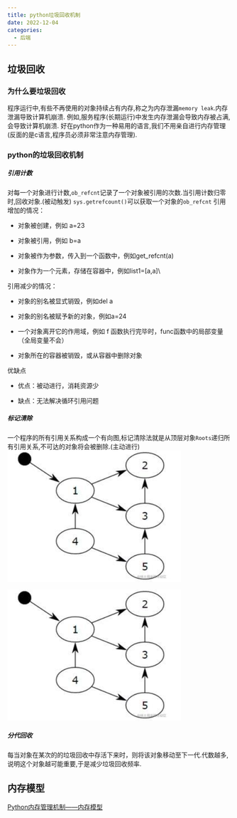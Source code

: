 ```yaml
---
title: python垃圾回收机制
date: 2022-12-04
categories:
  - 后端
---
```


## 垃圾回收

### 为什么要垃圾回收

程序运行中,有些不再使用的对象持续占有内存,称之为内存泄漏`memory leak`.内存泄漏导致计算机崩溃.
例如,服务程序(长期运行)中发生内存泄漏会导致内存被占满,会导致计算机崩溃.
好在python作为一种易用的语言,我们不用亲自进行内存管理(反面的是c语言,程序员必须非常注意内存管理).

### python的垃圾回收机制

##### 引用计数

对每一个对象进行计数,`ob_refcnt`记录了一个对象被引用的次数.当引用计数归零时,回收对象.(被动触发)
`sys.getrefcount()`可以获取一个对象的`ob_refcnt`
引用增加的情况：

- 对象被创建，例如 a=23

- 对象被引用，例如 b=a

- 对象被作为参数，传入到一个函数中，例如get\_refcnt(a)

- 对象作为一个元素，存储在容器中，例如list1=\[a,a\]\\

引用减少的情况：

- 对象的别名被显式销毁，例如del a

- 对象的别名被赋予新的对象，例如a=24

- 一个对象离开它的作用域，例如 f 函数执行完毕时，func函数中的局部变量（全局变量不会）

- 对象所在的容器被销毁，或从容器中删除对象

优缺点

- 优点：被动进行，消耗资源少

- 缺点：无法解决循环引用问题

##### 标记清除

一个程序的所有引用关系构成一个有向图,标记清除法就是从顶层对象`Roots`递归所有引用关系,不可达的对象将会被删除.(主动进行)
![](images/be6457.png)

![](images/be6457.png)

##### 分代回收

每当对象在某次的的垃圾回收中存活下来时，则将该对象移动至下一代.代数越多,说明这个对象越可能重要,于是减少垃圾回收频率.

## 内存模型

[Python内存管理机制——内存模型](https://binglau7.github.io/2017/01/23/Python%E5%86%85%E5%AD%98%E7%AE%A1%E7%90%86%E6%9C%BA%E5%88%B6%E2%80%94%E2%80%94%E5%86%85%E5%AD%98%E6%A8%A1%E5%9E%8B/)
